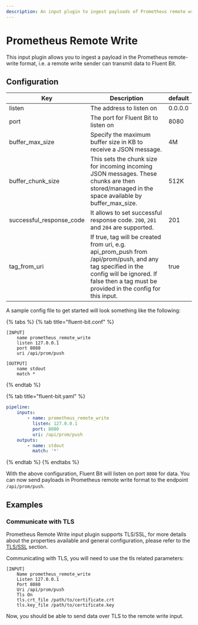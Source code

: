 ```yaml
---
description: An input plugin to ingest payloads of Prometheus remote write
---
```


# Prometheus Remote Write

This input plugin allows you to ingest a payload in the Prometheus remote-write format, i.e. a remote write sender can transmit data to Fluent Bit.

## Configuration

| Key           | Description                                                                                                                                    | default |
| ----------------- | ---------------------------------------------------------------------------------------------------------------------------------------------- | ------- |
| listen            | The address to listen on                                                                                                                       | 0.0.0.0 |
| port              | The port for Fluent Bit to listen on                                                                                                           | 8080    |
| buffer\_max\_size   | Specify the maximum buffer size in KB to receive a JSON message.                                                                               | 4M      |
| buffer\_chunk\_size | This sets the chunk size for incoming incoming JSON messages. These chunks are then stored/managed in the space available by buffer_max_size.  | 512K    |
|successful\_response\_code | It allows to set successful response code. `200`, `201` and `204` are supported.| 201 |
| tag\_from\_uri      | If true, tag will be created from uri, e.g. api\_prom\_push from /api/prom/push, and any tag specified in the config will be ignored. If false then a tag must be provided in the config for this input. | true    |



A sample config file to get started will look something like the following:


{% tabs %}
{% tab title="fluent-bit.conf" %}
```
[INPUT]
	name prometheus_remote_write
	listen 127.0.0.1
	port 8080
	uri /api/prom/push

[OUTPUT]
	name stdout
	match *
```
{% endtab %}

{% tab title="fluent-bit.yaml" %}
```yaml
pipeline:
    inputs:
        - name: prometheus_remote_write
          listen: 127.0.0.1
          port: 8080
          uri: /api/prom/push
    outputs:
        - name: stdout
          match: '*'
```
{% endtab %}
{% endtabs %}

With the above configuration, Fluent Bit will listen on port `8080` for data.
You can now send payloads in Prometheus remote write format to the endpoint `/api/prom/push`.

## Examples

### Communicate with TLS

Prometheus Remote Write input plugin supports TLS/SSL, for more details about the properties available and general configuration, please refer to the [TLS/SSL](../../administration/transport-security.md) section.

Communicating with TLS, you will need to use the tls related parameters:

```
[INPUT]
	Name prometheus_remote_write
	Listen 127.0.0.1
	Port 8080
	Uri /api/prom/push
	Tls On
	tls.crt_file /path/to/certificate.crt
	tls.key_file /path/to/certificate.key
```

Now, you should be able to send data over TLS to the remote write input.
